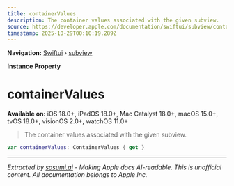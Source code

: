 ```yaml
---
title: containerValues
description: The container values associated with the given subview.
source: https://developer.apple.com/documentation/swiftui/subview/containervalues
timestamp: 2025-10-29T00:10:19.289Z
---
```


**Navigation:** [Swiftui](/documentation/swiftui) › [subview](/documentation/swiftui/subview)

**Instance Property**

# containerValues

**Available on:** iOS 18.0+, iPadOS 18.0+, Mac Catalyst 18.0+, macOS 15.0+, tvOS 18.0+, visionOS 2.0+, watchOS 11.0+

> The container values associated with the given subview.

```swift
var containerValues: ContainerValues { get }
```

---

*Extracted by [sosumi.ai](https://sosumi.ai) - Making Apple docs AI-readable.*
*This is unofficial content. All documentation belongs to Apple Inc.*

